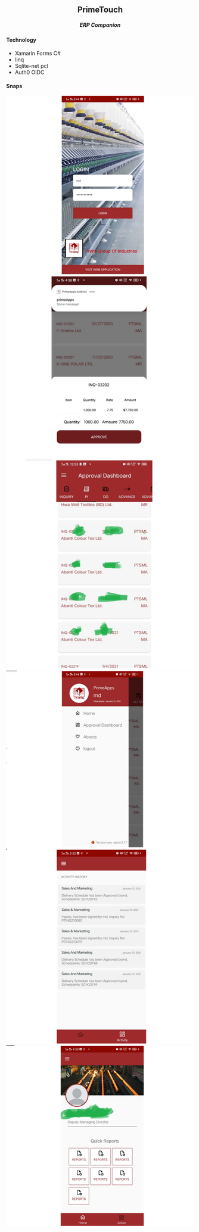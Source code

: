 <h2 align="center">PrimeTouch</h2>  
<h5 align="center">ERP Companion</h5>  

#### Technology  
- Xamarin Forms C#  
- linq
- Sqlite-net pcl
- Auth0 OIDC

#### Snaps
<p align="justify"> 
  <img src="https://github.com/Tuurash/PrimeTouch/blob/master/Snaps/login.PNG"/> 
  <img src="https://github.com/Tuurash/PrimeTouch/blob/master/Snaps/ApprovalPanel.PNG" />
  <img src="https://github.com/Tuurash/PrimeTouch/blob/master/Snaps/ApprovalDashboard.PNG"/>
  <img src="https://github.com/Tuurash/PrimeTouch/blob/master/Snaps/Flyout.PNG"/> 
  <img src="https://github.com/Tuurash/PrimeTouch/blob/master/Snaps/ActivityHistory.PNG"/> 
  <img src="https://github.com/Tuurash/PrimeTouch/blob/master/Snaps/Profile.PNG"/>
</p>
